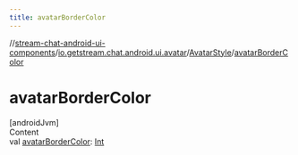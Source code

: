```yaml
---
title: avatarBorderColor
---
```

//[stream-chat-android-ui-components](../../../index.md)/[io.getstream.chat.android.ui.avatar](../index.md)/[AvatarStyle](index.md)/[avatarBorderColor](avatarBorderColor.md)



# avatarBorderColor  
[androidJvm]  
Content  
val [avatarBorderColor](avatarBorderColor.md): [Int](https://kotlinlang.org/api/latest/jvm/stdlib/kotlin/-int/index.html)  



